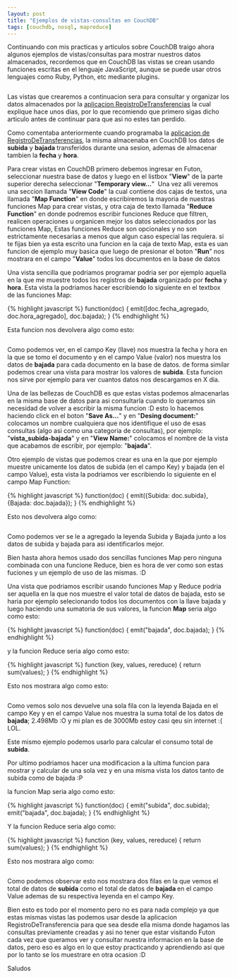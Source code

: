 ```yaml
---
layout: post
title: "Ejemplos de vistas-consultas en CouchDB"
tags: [couchdb, nosql, mapreduce]
---
```


Continuando con mis practicas y articulos sobre CouchDB traigo ahora algunos ejemplos de vistas/consultas para mostrar nuestros datos almacenados, recordemos que en CouchDB las vistas se crean usando funciones escritas en el lenguaje JavaScript, aunque se puede usar otros lenguajes como Ruby, Python, etc mediante plugins.

<!-- more -->

<a href="http://imgur.com/EUNoH"><img src="http://i.imgur.com/EUNoH.jpg" title="Hosted by imgur.com" alt="" /></a>

Las vistas que crearemos a continuacion sera para consultar y organizar los datos almacenados por la <a href="http://blog.jam.net.ve/2010/12/23/programando-una-aplicacion-de-registrodetransferencias-en-python-y-couchdb/">aplicacion RegistroDeTransferencias</a> la cual explique hace unos dias, por lo que recomiendo que primero sigas dicho articulo antes de continuar para que asi no estes tan perdido.

Como comentaba anteriormente cuando programaba la <a href="http://blog.jam.net.ve/2010/12/23/programando-una-aplicacion-de-registrodetransferencias-en-python-y-couchdb/">aplicacion de RegistroDeTransferencias</a>, la misma almacenaba en CouchDB los datos de **subida** y **bajada** transferidos durante una sesion, ademas de almacenar tambien la **fecha** y **hora**.

Para crear vistas en CouchDB primero debemos ingresar en Futon, seleccionar nuestra base de datos y luego en el listbox "<strong>View</strong>" de la parte superior derecha seleccionar "<strong>Temporary view...</strong>"  Una vez alli veremos una seccion llamada "<strong>View Code</strong>" la cual contiene dos cajas de textos, una llamada "<strong>Map Function</strong>" en donde escribiremos la mayoria de nuestras funciones Map para crear vistas, y otra caja de texto llamada "<strong>Reduce Function</strong>" en donde podremos escribir funciones Reduce que filtren, realicen operaciones u organicen mejor los datos seleccionados por las funciones Map, Estas funciones Reduce son opcionales y no son estrictamente necesarias a menos que algun caso especial las requiera. si te fijas bien ya esta escrito una funcion en la caja de texto Map, esta es uan funcion de ejemplo muy basica que luego de presionar el boton "<strong>Run</strong>" nos mostrara en el campo "<strong>Value</strong>" todos los documentos en la base de datos

Una vista sencilla que podriamos programar podria ser por ejemplo aquella en la que me muestre todos los registros de <strong>bajada</strong> organizado por <strong>fecha</strong> y <strong>hora</strong>. Esta vista la podriamos hacer escribiendo lo siguiente en el textbox de las funciones Map:

{% highlight javascript %}
function(doc) {
emit([doc.fecha_agregado, doc.hora_agregado], doc.bajada);
}
{% endhighlight %}

Esta funcion nos devolvera algo como esto:

<a href="http://imgur.com/lrc6l"><img src="http://i.imgur.com/lrc6ll.jpg" title="Hosted by imgur.com" alt="" /></a>

Como podemos ver, en el campo Key (llave) nos muestra la fecha y hora en la que se tomo el documento y en el campo Value (valor) nos muestra los datos de <strong>bajada</strong> para cada documento en la base de datos. de forma similar podemos crear una vista para mostrar los valores de <strong>subida</strong>. Esta funcion nos sirve por ejemplo para ver cuantos datos nos descargamos en X dia.

Una de las bellezas de CouchDB es que estas vistas podemos almacenarlas en la misma base de datos para asi consultarla cuando lo queramos sin necesidad de volver a escribir la misma funcion :D esto lo hacemos haciendo click en el boton "<strong>Save As...</strong>" y en "<strong>Desing document:</strong>" colocamos un nombre cualquiera que nos identifique el uso de esas consultas (algo asi como una categoria de consultas), por ejemplo: "<strong>vista_subida-bajada</strong>" y en "<strong>View Name:</strong>" colocamos el nombre de la vista que acabamos de escribir, por ejemplo: "<strong>bajada</strong>".

Otro ejemplo de vistas que podemos crear es una en la que por ejemplo muestre unicamente los datos de subida (en el campo Key) y bajada (en el campo Value), esta vista la podriamos ver escribiendo lo siguiente en el campo Map Function:

{% highlight javascript %}
function(doc) {
emit({Subida: doc.subida}, {Bajada: doc.bajada});
}
{% endhighlight %}

Esto nos devolvera algo como:

<a href="http://imgur.com/kDt7I"><img src="http://i.imgur.com/kDt7Il.jpg" title="Hosted by imgur.com" alt="" /></a>

Como podemos ver se le a agregado la leyenda Subida y Bajada junto a los datos de subida y bajada para asi identificarlos mejor.

Bien hasta ahora hemos usado dos sencillas funciones Map pero ninguna combinada con una funcione Reduce, bien es hora de ver como son estas fuciones y un ejemplo de uso de las mismas. :D

Una vista que podriamos escribir usando funciones Map y Reduce podria ser aquella en la que nos muestre el valor total de datos de bajada, esto se haria por ejemplo selecionando todos los documentos con la llave bajada y luego haciendo una sumatoria de sus valores, la funcion <strong>Map</strong> seria algo como esto:

{% highlight javascript %}
function(doc) {
emit("bajada", doc.bajada);
}
{% endhighlight %}

y la funcion Reduce seria algo como esto:

{% highlight javascript %}
function (key, values, rereduce) {
return sum(values);
}
{% endhighlight %}

Esto nos mostrara algo como esto:

<a href="http://imgur.com/tMWkk"><img src="http://i.imgur.com/tMWkkl.jpg" title="Hosted by imgur.com" alt="" /></a>

Como vemos solo nos devuelve una sola fila con la leyenda Bajada en el campo Key y en el campo Value nos muestra la suma total de los datos de <strong>bajada</strong>; 2.498Mb :O y mi plan es de 3000Mb estoy casi qeu sin internet :( LOL.

Este mismo ejemplo podemos usarlo para calcular el consumo total de <strong>subida</strong>.

Por ultimo podriamos hacer una modificacion a la ultima funcion para mostrar y calcular de una sola vez y en una misma vista los datos tanto de subida como de bajada :P

la funcion Map seria algo como esto:

{% highlight javascript %}
function(doc) {
emit("subida", doc.subida);
emit("bajada", doc.bajada);
}
{% endhighlight %}

Y la funcion Reduce seria algo como:

{% highlight javascript %}
function (key, values, rereduce) {
return sum(values);
}
{% endhighlight %}

Esto nos mostrara algo como:

<a href="http://imgur.com/8fOzE"><img src="http://i.imgur.com/8fOzEl.jpg" title="Hosted by imgur.com" alt="" /></a>

Como podemos observar esto nos mostrara dos filas en la que vemos el total de datos de <strong>subida</strong> como el total de datos de <strong>bajada </strong>en el campo Value ademas de su respectiva leyenda en el campo Key.

Bien esto es todo por el momento pero no es para nada complejo ya que estas mismas vistas las podemos usar desde la aplicacion RegistroDeTransferencia para que sea desde ella misma donde hagamos las consultas previamente creadas y asi no tener que estar visitando Futon cada vez que queramos ver y consultar nuestra informacion en la base de datos, pero eso es algo en lo que estoy practicando y aprendiendo asi que por lo tanto se los muestrare en otra ocasion :D



Saludos
